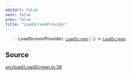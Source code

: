 ```yaml
---
editUrl: false
next: false
prev: false
title: "LoadScreenProvider"
---
```


> **LoadScreenProvider**: [`LoadScreen`](/api/classes/loadscreen/) \| () => [`LoadScreen`](/api/classes/loadscreen/)

## Source

[src/load/LoadScreen.ts:38](https://github.com/relishinc/dill-pixel/blob/c79d8e8552aaa0f13a29535c819ae67d025b4669/src/load/LoadScreen.ts#L38)
